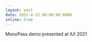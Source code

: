 ```yaml
---
layout: post
date: 2015-4-15 00:00:00-0000
inline: true
---
```


MonoPass demo presented at IUI 2021
